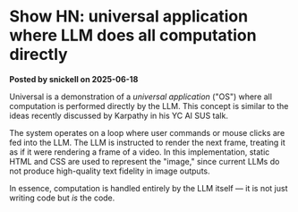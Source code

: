 # Show HN: universal application where LLM does all computation directly

**Posted by snickell on 2025-06-18**

Universal is a demonstration of a *universal application* ("OS") where all computation is performed directly by the LLM. This concept is similar to the ideas recently discussed by Karpathy in his YC AI SUS talk.

The system operates on a loop where user commands or mouse clicks are fed into the LLM. The LLM is instructed to render the next frame, treating it as if it were rendering a frame of a video. In this implementation, static HTML and CSS are used to represent the "image," since current LLMs do not produce high-quality text fidelity in image outputs.

In essence, computation is handled entirely by the LLM itself — it is not just writing code but *is* the code.